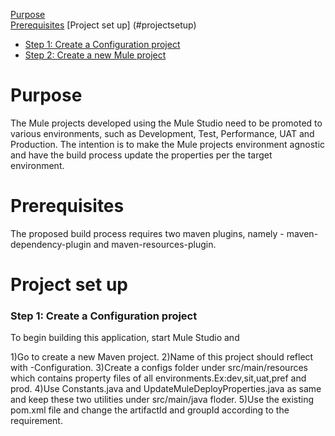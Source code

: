 [Purpose](#purpose)  
[Prerequisites](#prerequisites)
[Project set up] (#projectsetup)
* [Step 1: Create a Configuration project](#step-1-create-a-configuration-project)  
* [Step 2: Create a new Mule project](#step-2-create-a-new-mule-project)  

Purpose
=======

The Mule projects developed using the Mule Studio need to be promoted to various environments, such as Development, Test, Performance, UAT and Production. 
The intention is to make the Mule projects environment agnostic and have the build process update the properties per the target environment.

Prerequisites
=============

The proposed build process requires two maven plugins, namely - maven-dependency-plugin and maven-resources-plugin. 

Project set up
==============
### Step 1: Create a Configuration project

To begin building this application, start Mule Studio and

1)Go to create a new Maven project.
2)Name of this project should reflect with <FunctionalityName>-Configuration.
3)Create a configs folder under src/main/resources which contains property files of all environments.Ex:dev,sit,uat,pref and prod.
4)Use Constants.java and UpdateMuleDeployProperties.java as same and keep these two utilities under src/main/java floder.
5)Use the existing pom.xml file and change the artifactId and groupId according to the requirement.






